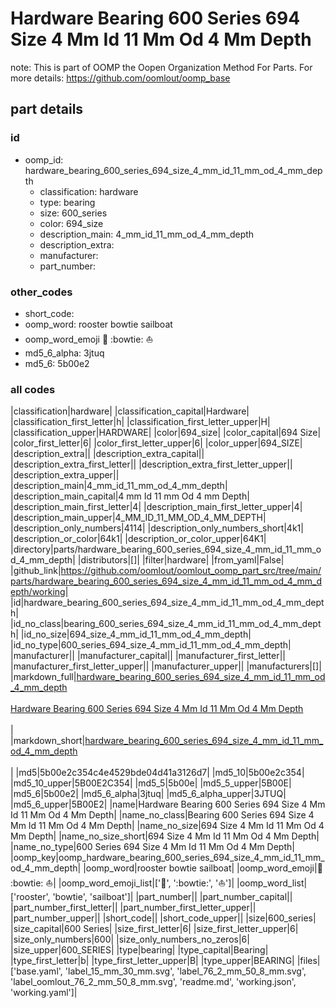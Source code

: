 # Hardware Bearing 600 Series 694 Size 4 Mm Id 11 Mm Od 4 Mm Depth  

note: This is part of OOMP the Oopen Organization Method For Parts. For more details: https://github.com/oomlout/oomp_base

##  part details





### id
* oomp_id: hardware_bearing_600_series_694_size_4_mm_id_11_mm_od_4_mm_depth
  * classification: hardware
  * type: bearing
  * size: 600_series
  * color: 694_size
  * description_main: 4_mm_id_11_mm_od_4_mm_depth
  * description_extra: 
  * manufacturer: 
  * part_number: 

### other_codes
* short_code: 
* oomp_word: rooster bowtie sailboat
* oomp_word_emoji :rooster: :bowtie: :sailboat:
* md5_6_alpha: 3jtuq
* md5_6: 5b00e2

### all codes 
|classification|hardware|
|classification_capital|Hardware|
|classification_first_letter|h|
|classification_first_letter_upper|H|
|classification_upper|HARDWARE|
|color|694_size|
|color_capital|694 Size|
|color_first_letter|6|
|color_first_letter_upper|6|
|color_upper|694_SIZE|
|description_extra||
|description_extra_capital||
|description_extra_first_letter||
|description_extra_first_letter_upper||
|description_extra_upper||
|description_main|4_mm_id_11_mm_od_4_mm_depth|
|description_main_capital|4 mm Id 11 mm Od 4 mm Depth|
|description_main_first_letter|4|
|description_main_first_letter_upper|4|
|description_main_upper|4_MM_ID_11_MM_OD_4_MM_DEPTH|
|description_only_numbers|4114|
|description_only_numbers_short|4k1|
|description_or_color|64k1|
|description_or_color_upper|64K1|
|directory|parts/hardware_bearing_600_series_694_size_4_mm_id_11_mm_od_4_mm_depth|
|distributors|[]|
|filter|hardware|
|from_yaml|False|
|github_link|https://github.com/oomlout/oomlout_oomp_part_src/tree/main/parts/hardware_bearing_600_series_694_size_4_mm_id_11_mm_od_4_mm_depth/working|
|id|hardware_bearing_600_series_694_size_4_mm_id_11_mm_od_4_mm_depth|
|id_no_class|bearing_600_series_694_size_4_mm_id_11_mm_od_4_mm_depth|
|id_no_size|694_size_4_mm_id_11_mm_od_4_mm_depth|
|id_no_type|600_series_694_size_4_mm_id_11_mm_od_4_mm_depth|
|manufacturer||
|manufacturer_capital||
|manufacturer_first_letter||
|manufacturer_first_letter_upper||
|manufacturer_upper||
|manufacturers|[]|
|markdown_full|[hardware_bearing_600_series_694_size_4_mm_id_11_mm_od_4_mm_depth](https://github.com/oomlout/oomlout_oomp_part_src/tree/main/parts/hardware_bearing_600_series_694_size_4_mm_id_11_mm_od_4_mm_depth/working)<br>[](https://github.com/oomlout/oomlout_oomp_part_src/tree/main/parts/hardware_bearing_600_series_694_size_4_mm_id_11_mm_od_4_mm_depth/working)<br>[Hardware Bearing 600 Series 694 Size 4 Mm Id 11 Mm Od 4 Mm Depth](https://github.com/oomlout/oomlout_oomp_part_src/tree/main/parts/hardware_bearing_600_series_694_size_4_mm_id_11_mm_od_4_mm_depth/working)<br><br>|
|markdown_short|[hardware_bearing_600_series_694_size_4_mm_id_11_mm_od_4_mm_depth](https://github.com/oomlout/oomlout_oomp_part_src/tree/main/parts/hardware_bearing_600_series_694_size_4_mm_id_11_mm_od_4_mm_depth/working)<br><br>|
|md5|5b00e2c354c4e4529bde04d41a3126d7|
|md5_10|5b00e2c354|
|md5_10_upper|5B00E2C354|
|md5_5|5b00e|
|md5_5_upper|5B00E|
|md5_6|5b00e2|
|md5_6_alpha|3jtuq|
|md5_6_alpha_upper|3JTUQ|
|md5_6_upper|5B00E2|
|name|Hardware Bearing 600 Series 694 Size 4 Mm Id 11 Mm Od 4 Mm Depth|
|name_no_class|Bearing 600 Series 694 Size 4 Mm Id 11 Mm Od 4 Mm Depth|
|name_no_size|694 Size 4 Mm Id 11 Mm Od 4 Mm Depth|
|name_no_size_short|694 Size 4 Mm Id 11 Mm Od 4 Mm Depth|
|name_no_type|600 Series 694 Size 4 Mm Id 11 Mm Od 4 Mm Depth|
|oomp_key|oomp_hardware_bearing_600_series_694_size_4_mm_id_11_mm_od_4_mm_depth|
|oomp_word|rooster bowtie sailboat|
|oomp_word_emoji|:rooster: :bowtie: :sailboat:|
|oomp_word_emoji_list|[':rooster:', ':bowtie:', ':sailboat:']|
|oomp_word_list|['rooster', 'bowtie', 'sailboat']|
|part_number||
|part_number_capital||
|part_number_first_letter||
|part_number_first_letter_upper||
|part_number_upper||
|short_code||
|short_code_upper||
|size|600_series|
|size_capital|600 Series|
|size_first_letter|6|
|size_first_letter_upper|6|
|size_only_numbers|600|
|size_only_numbers_no_zeros|6|
|size_upper|600_SERIES|
|type|bearing|
|type_capital|Bearing|
|type_first_letter|b|
|type_first_letter_upper|B|
|type_upper|BEARING|
|files|['base.yaml', 'label_15_mm_30_mm.svg', 'label_76_2_mm_50_8_mm.svg', 'label_oomlout_76_2_mm_50_8_mm.svg', 'readme.md', 'working.json', 'working.yaml']|
